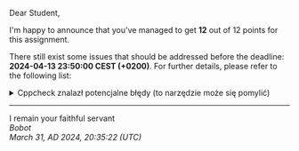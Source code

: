 Dear Student,

I'm happy to announce that you've managed to get **12** out of 12 points for this assignment.

There still exist some issues that should be addressed before the deadline: **2024-04-13 23:50:00 CEST (+0200)**. For further details, please refer to the following list:

<details><summary>Cppcheck znalazł potencjalne błędy (to narzędzie może się pomylić)</summary>/tmp/tmpsytolczv/student/matrix.cpp:40:41:&nbsp;warning:&nbsp;Member&nbsp;variable&nbsp;'TwoDimensionMatrix::matrix'&nbsp;is&nbsp;not&nbsp;assigned&nbsp;a&nbsp;value&nbsp;in&nbsp;'TwoDimensionMatrix::operator='.&nbsp;[operatorEqVarError]<br>TwoDimensionMatrix&nbsp;&TwoDimensionMatrix::operator=(const&nbsp;TwoDimensionMatrix&nbsp;&other)&nbsp;{<br>&nbsp;&nbsp;&nbsp;&nbsp;&nbsp;&nbsp;&nbsp;&nbsp;&nbsp;&nbsp;&nbsp;&nbsp;&nbsp;&nbsp;&nbsp;&nbsp;&nbsp;&nbsp;&nbsp;&nbsp;&nbsp;&nbsp;&nbsp;&nbsp;&nbsp;&nbsp;&nbsp;&nbsp;&nbsp;&nbsp;&nbsp;&nbsp;&nbsp;&nbsp;&nbsp;&nbsp;&nbsp;&nbsp;&nbsp;&nbsp;^<br></details>

-----------
I remain your faithful servant\
_Bobot_\
_March 31, AD 2024, 20:35:22 (UTC)_